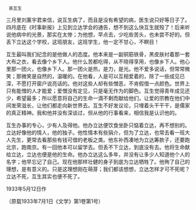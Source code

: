      哀互生 

   三月里刘薰宇君来信，说互生病了，而且是没有希望的病，医生说只好等日子了。四月底在《时事新报》上见到立达学会的通告，想不到这么快互生就殁了！后来听说他病中的光景，那实在太惨；为他想，早点去，少吃些苦头，也未尝不好的。但丢下立达这个学校，这班朋友，这班学生，他一定不甘心，不瞑目！ 

   互生最叫我们纪念的是他做人的态度。他本来是一副铜筋铁骨，黑皮肤衬着那一套大布之衣，看去像个乡下人。他什么苦都吃得，从不晓得享用，也像乡下人。他心里那一团火，也像乡下人。那一团火是热，是力，是光。他不爱多说话，但常常微笑；那微笑是自然的，温暖的。在他看，人是可以互相爱着的，除了一些成见已深，不愿打开窗户说亮话的。他对这些人却有些憎恶，不肯假借一点颜色。世界上只有能憎的人才能爱；爱憎没有定见，只是毫无作为的脚色。互生觉得青年成见还少，希望最多；所以愿意将自己的生命一滴不剩而献给他们，让爱的宗教在他们中间发荣滋长，让他们都走向新世界去。互生不好发议论，只埋着头干干干，是儒家的真正精神。我和他并没有深谈过，但从他的行事看来，相信我是认识他的。 

   互生办事的专心，少有人及得他。他办立达便饮食坐卧只惦着立达，再不想别的。立达好像他的情人，他的独子。他性情本有些狷介，但为了立达，也常去看一班大人先生，更常去看那些有钱可借的老板之类。他东补西凑地为立达筹款子，还要跑北京，跑南京。有一回他本可以留学去。但丢不下立达，到底没有去。他将生命献给立达，立达也便是他的生命。他办立达这么多年，并没有让多少人知道他个人的名字；他早忘记了自己。现在他那样壮健的身子到底为立达牺牲了。他殉了自己的理想，是有意义的。只是这理想刚在萌芽；我们都该想想，立达怎样才可不死呢？立达不死，互生其实也便不死了。 

   1933年5月12日作 

   （原载1933年7月1日《文学》第1卷第1号） 


